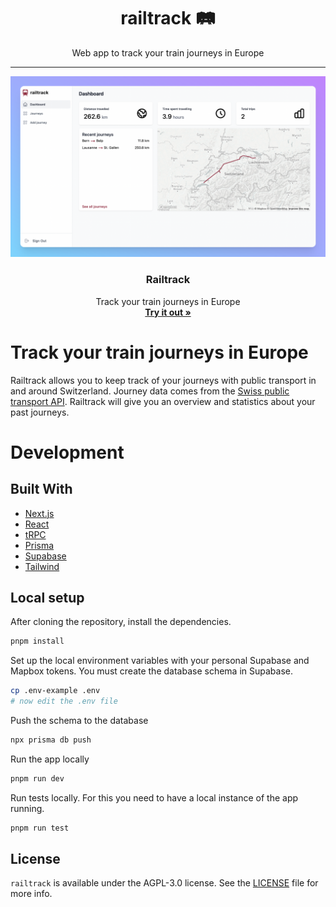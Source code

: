 <h1 align="center">
  railtrack 🛤
</h1>

<p align="center">
  Web app to track your train journeys in Europe 
</p>

---

<p align="center">
  <a href="https://github.com/noahflk/railtrack">
    <img src="https://raw.githubusercontent.com/noahflk/railtrack/main/public/images/screenshot-marketing.png" alt="Railtrack Logo">
  </a>

  <h3 align="center">Railtrack</h3>

  <p align="center">
    Track your train journeys in Europe 
    <br />
    <a href="https://railtrack.flk.li"><strong>Try it out »</strong></a>
  </p>
</p>

# Track your train journeys in Europe

Railtrack allows you to keep track of your journeys with public transport in and around Switzerland. Journey data comes from the [Swiss public transport API](https://transport.opendata.ch). Railtrack will give you an overview and statistics about your past journeys.

# Development

## Built With

- [Next.js](https://nextjs.org/)
- [React](https://reactjs.org/)
- [tRPC](https://trpc.io/)
- [Prisma](https://www.prisma.io/)
- [Supabase](https://supabase.com/)
- [Tailwind](https://tailwindcss.com/)

## Local setup

After cloning the repository, install the dependencies.

```bash
pnpm install
```

Set up the local environment variables with your personal Supabase and Mapbox tokens. You must create the database schema in Supabase.

```bash
cp .env-example .env
# now edit the .env file
```

Push the schema to the database

```bash
npx prisma db push
```

Run the app locally

```bash
pnpm run dev
```

Run tests locally. For this you need to have a local instance of the app running.

```bash
pnpm run test
```

## License

`railtrack` is available under the AGPL-3.0 license. See the [LICENSE](LICENSE.md) file for more info.
